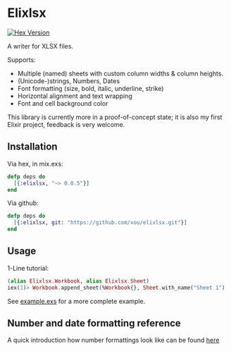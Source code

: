 # Elixlsx

[![Hex Version](http://img.shields.io/hexpm/v/elixlsx.svg?style=flat)](https://hex.pm/packages/elixlsx)

A writer for XLSX files.

Supports:

- Multiple (named) sheets with custom column widths & column heights.
- (Unicode-)strings, Numbers, Dates
- Font formatting (size, bold, italic, underline, strike)
- Horizontal alignment and text wrapping
- Font and cell background color

This library is currently more in a proof-of-concept state;
it is also my first Elixir project, feedback is very welcome.

## Installation

Via hex, in mix.exs:

```Elixir
defp deps do
  [{:elixlsx, "~> 0.0.5"}]
end
```

Via github:

```Elixir
defp deps do
  [{:elixlsx, git: "https://github.com/xou/elixlsx.git"}]
end
```

## Usage

1-Line tutorial:

```Elixir
(alias Elixlsx.Workbook, alias Elixlsx.Sheet)
iex(1)> Workbook.append_sheet(%Workbook{}, Sheet.with_name("Sheet 1") |> Sheet.set_cell("A1", "Hello", bold: true)) |> Elixlsx.write_to("hello.xlsx")
```

See [example.exs](example.exs) for a more complete example.

## Number and date formatting reference

A quick introduction how number formattings look like can be found
[here](https://social.msdn.microsoft.com/Forums/office/en-US/e27aaf16-b900-4654-8210-83c5774a179c/xlsx-numfmtid-predefined-id-14-doesnt-match)


